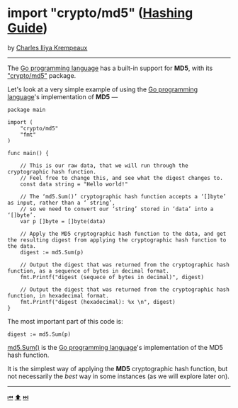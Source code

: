 # import "crypto/md5" ([Hashing Guide](../../README.md))

by [Charles Iliya Krempeaux](http://changelog.ca/)

---

The [Go programming language](http://golang.org/) has a built-in support for **MD5**, with its ["crypto/md5"](https://pkg.go.dev/crypto/md5) package.

Let's look at a very simple example of using the [Go programming language](http://golang.org/)'s implementation of **MD5** —

```golang
package main

import (
	"crypto/md5"
	"fmt"
)

func main() {

	// This is our raw data, that we will run through the cryptographic hash function.
	// Feel free to change this, and see what the digest changes to.
	const data string = "Hello world!"
	
	// The ‘md5.Sum()’ cryptographic hash function accepts a ‘[]byte’ as input, rather than a ‘ string’,
	// so we need to convert our ‘string’ stored in ‘data’ into a ‘[]byte’.
	var p []byte = []byte(data)
	
	// Apply the MD5 cryptographic hash function to the data, and get the resulting digest from applying the cryptographic hash function to the data.
	digest := md5.Sum(p)

	// Output the digest that was returned from the cryptographic hash function, as a sequence of bytes in decimal format.
	fmt.Printf("digest (sequece of bytes in decimal)", digest)

	// Output the digest that was returned from the cryptographic hash function, in hexadecimal format.
	fmt.Printf("digest (hexadecimal): %x \n", digest)
}

```

The most important part of this code is:
```golang
digest := md5.Sum(p)
```

[md5.Sum()](https://pkg.go.dev/crypto/md5#Sum) is the [Go programming language](http://golang.org/)'s implementation of the MD5 hash function.

It is the simplest way of applying the **MD5** cryptographic hash function, but not necessarily the _best_ way in some instances (as we will explore later on).

---

[⏮](../../README.md) [⬆️](../../README.md) [⏭️](../assignment-1/README.md)
